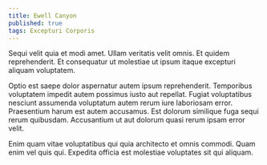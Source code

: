 ```yaml
---
title: Ewell Canyon
published: true
tags: Excepturi Corporis
---
```


Sequi velit quia et modi amet. Ullam veritatis velit omnis. Et quidem reprehenderit. Et consequatur ut molestiae ut ipsum itaque excepturi aliquam voluptatem.

Optio est saepe dolor aspernatur autem ipsum reprehenderit. Temporibus voluptatem impedit autem possimus iusto aut repellat. Fugiat voluptatibus nesciunt assumenda voluptatum autem rerum iure laboriosam error. Praesentium harum est autem accusamus. Est dolorum similique fuga sequi rerum quibusdam. Accusantium ut aut dolorum quasi rerum ipsam error velit.

Enim quam vitae voluptatibus qui quia architecto et omnis commodi. Quam enim vel quis qui. Expedita officia est molestiae voluptates sit qui aliquam.